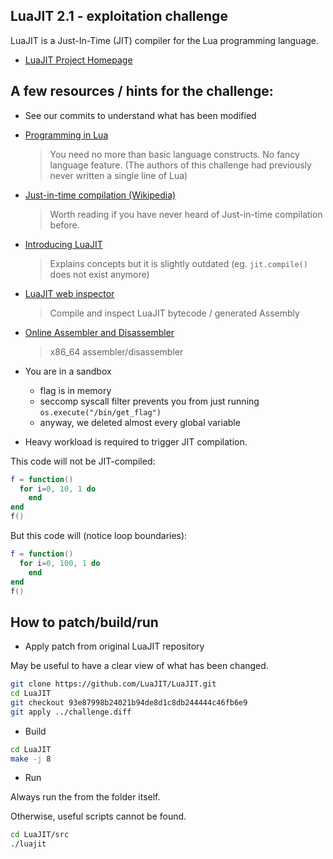 LuaJIT 2.1 - exploitation challenge
-----------------------------------

LuaJIT is a Just-In-Time (JIT) compiler for the Lua programming language.

- [LuaJIT Project Homepage](https://luajit.org/)

## A few resources / hints for the challenge:

- See our commits to understand what has been modified
- [Programming in Lua](https://www.lua.org/pil/contents.html)
    > You need no more than basic language constructs. No fancy language feature. (The authors of this challenge had previously never written a single line of Lua)
- [Just-in-time compilation (Wikipedia)](https://en.wikipedia.org/wiki/Just-in-time_compilation)
    > Worth reading if you have never heard of Just-in-time compilation before.
- [Introducing LuaJIT ](https://staff.fnwi.uva.nl/h.vandermeer/docs/lua/luajit/luajit_intro.html)
    > Explains concepts but it is slightly outdated (eg. `jit.compile()` does not exist anymore)

- [LuaJIT web inspector](https://luajit.me/)
    > Compile and inspect LuaJIT bytecode / generated Assembly
- [Online Assembler and Disassembler](https://disasm.pro/)
    > x86_64 assembler/disassembler
- You are in a sandbox
    - flag is in memory
    - seccomp syscall filter prevents you from just running `os.execute("/bin/get_flag")` 
    - anyway, we deleted almost every global variable

- Heavy workload is required to trigger JIT compilation.

This code will not be JIT-compiled:
```lua
f = function()
  for i=0, 10, 1 do
    end
end
f()
```
But this code will (notice loop boundaries):
```lua
f = function()
  for i=0, 100, 1 do
    end
end
f()
```

## How to patch/build/run

* Apply patch from original LuaJIT repository

May be useful to have a clear view of what has been changed.

```sh
git clone https://github.com/LuaJIT/LuaJIT.git 
cd LuaJIT
git checkout 93e87998b24021b94de8d1c8db244444c46fb6e9
git apply ../challenge.diff
```

* Build
```sh
cd LuaJIT
make -j 8
```

* Run

Always run the from the folder itself. 

Otherwise, useful scripts cannot be found.

```sh
cd LuaJIT/src
./luajit
```